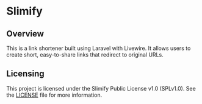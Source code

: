 # Slimify

## Overview
This is a link shortener built using Laravel with Livewire. It allows users to create short, easy-to-share links that redirect to original URLs.

## Licensing
This project is licensed under the Slimify Public License v1.0 (SPLv1.0). See the [LICENSE](https://github.com/StarSNG25/Slimify/blob/main/LICENSE) file for more information.
